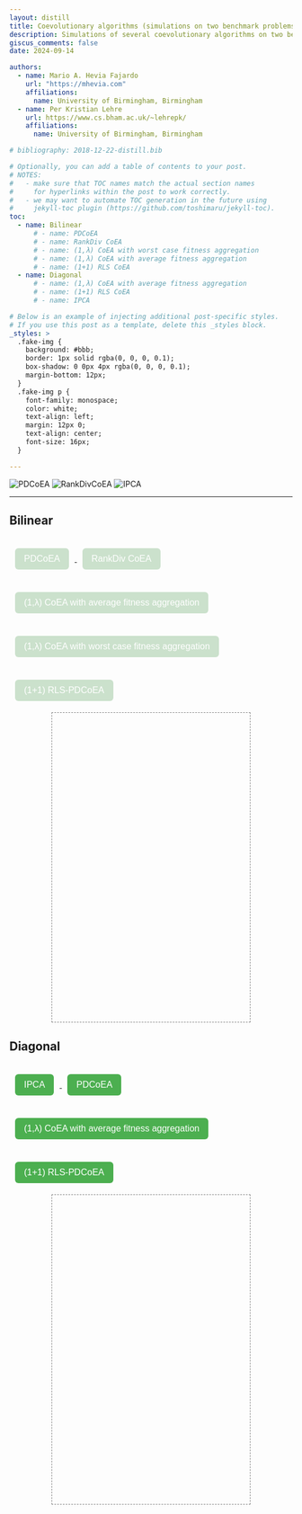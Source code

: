 ```yaml
---
layout: distill
title: Coevolutionary algorithms (simulations on two benchmark problems)
description: Simulations of several coevolutionary algorithms on two benchmark problems
giscus_comments: false
date: 2024-09-14

authors:
  - name: Mario A. Hevia Fajardo
    url: "https://mhevia.com"
    affiliations:
      name: University of Birmingham, Birmingham
  - name: Per Kristian Lehre
    url: https://www.cs.bham.ac.uk/~lehrepk/
    affiliations:
      name: University of Birmingham, Birmingham

# bibliography: 2018-12-22-distill.bib

# Optionally, you can add a table of contents to your post.
# NOTES:
#   - make sure that TOC names match the actual section names
#     for hyperlinks within the post to work correctly.
#   - we may want to automate TOC generation in the future using
#     jekyll-toc plugin (https://github.com/toshimaru/jekyll-toc).
toc:
  - name: Bilinear
      # - name: PDCoEA
      # - name: RankDiv CoEA
      # - name: (1,λ) CoEA with worst case fitness aggregation
      # - name: (1,λ) CoEA with average fitness aggregation
      # - name: (1+1) RLS CoEA
  - name: Diagonal
      # - name: (1,λ) CoEA with average fitness aggregation
      # - name: (1+1) RLS CoEA
      # - name: IPCA

# Below is an example of injecting additional post-specific styles.
# If you use this post as a template, delete this _styles block.
_styles: >
  .fake-img {
    background: #bbb;
    border: 1px solid rgba(0, 0, 0, 0.1);
    box-shadow: 0 0px 4px rgba(0, 0, 0, 0.1);
    margin-bottom: 12px;
  }
  .fake-img p {
    font-family: monospace;
    color: white;
    text-align: left;
    margin: 12px 0;
    text-align: center;
    font-size: 16px;
  }

---
```


![PDCoEA](/assets/img/pdcoea-pseudocode.png)
![RankDivCoEA](/assets/img/rankdivcoea-pseudocode.png)
![IPCA](/assets/img/ipca-pseudocode.png)

*** 

## Bilinear

<a href="{{ '/assets/plotly/pdcoea_animation.html' | relative_url }}" target="Bilinear">
  <button class="styled-button">PDCoEA</button>
</a>
<a href="{{ '/assets/plotly/rankdivcoea_animation.html' | relative_url }}" target="Bilinear">
  <button class="styled-button">RankDiv CoEA</button>
</a>
<a href="{{ '/assets/plotly/onecommalambdaavg.html' | relative_url }}" target="Bilinear">
  <button class="styled-button">(1,λ) CoEA with average fitness aggregation</button>
</a>
<a href="{{ '/assets/plotly/onecommalambdaworst.html' | relative_url }}" target="Bilinear">
  <button class="styled-button">(1,λ) CoEA with worst case fitness aggregation</button>
</a>
<a href="{{ '/assets/plotly/rlspd.html' | relative_url }}" target="Bilinear">
  <button class="styled-button">(1+1) RLS-PDCoEA</button>
</a>

<div class="l-page" style="display: flex; justify-content: center; align-items: center;">
  <iframe name="Bilinear" src="about:blank" frameborder='0' scrolling='no' height="550px" width="70%" style="border: 1px dashed grey;"></iframe>
</div>

## Diagonal

<a href="{{ '/assets/plotly/ipcadiagonal.html' | relative_url }}" target="Diagonal">
  <button class="styled-button">IPCA</button>
</a>
<a href="{{ '/assets/plotly/pdcoeadiagonal.html' | relative_url }}" target="Diagonal">
  <button class="styled-button">PDCoEA</button>
</a>
<a href="{{ '/assets/plotly/onecommalambdaavgdiagonal.html' | relative_url }}" target="Diagonal">
  <button class="styled-button">(1,λ) CoEA with average fitness aggregation</button>
</a>
<a href="{{ '/assets/plotly/rlspddiagonal.html' | relative_url }}" target="Diagonal">
  <button class="styled-button">(1+1) RLS-PDCoEA</button>
</a>

<div class="l-page" style="display: flex; justify-content: center; align-items: center;">
  <iframe name="Diagonal" src="about:blank" frameborder='0' scrolling='no' height="550px" width="70%" style="border: 1px dashed grey;"></iframe>
</div>


<style>
  .styled-button {
    background-color: #4CAF50; /* Green background */
    border: none;
    color: white; /* White text */
    padding: 10px 16px; /* Padding for button size */
    text-align: center; /* Center the text */
    text-decoration: none; /* No underline on the text */
    display: inline-block; /* Inline-block to keep button style */
    font-size: 16px; /* Font size */
    margin: 20px 10px; /* Some margin for spacing */
    cursor: pointer; /* Cursor changes to pointer on hover */
    border-radius: 6px; /* Rounded corners */
    transition: background-color 0.3s ease; /* Smooth transition effect */
  }
  
  .styled-button:hover {
    background-color: #45a049; /* Darker green on hover */
  }
</style>
